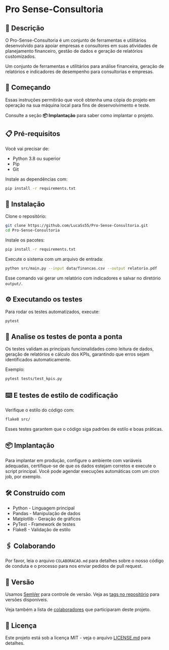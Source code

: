 # Pro Sense-Consultoria

## 📘 Descrição
O Pro-Sense-Consultoria é um conjunto de ferramentas e utilitários desenvolvido para apoiar empresas e consultores em suas atividades de planejamento financeiro, gestão de dados e geração de relatórios customizados.

Um conjunto de ferramentas e utilitários para análise financeira, geração de relatórios e indicadores de desempenho para consultorias e empresas.

## 🚀 Começando
Essas instruções permitirão que você obtenha uma cópia do projeto em operação na sua máquina local para fins de desenvolvimento e teste.

Consulte a seção **📦 Implantação** para saber como implantar o projeto.

## 📋 Pré-requisitos
Você vai precisar de:

- Python 3.8 ou superior
- Pip
- Git

Instale as dependências com:
```bash
pip install -r requirements.txt
```

## 🔧 Instalação

Clone o repositório:
```bash
git clone https://github.com/LucaSs55/Pro-Sense-Consultoria.git
cd Pro-Sense-Consultoria
```

Instale os pacotes:
```bash
pip install -r requirements.txt
```

Execute o sistema com um arquivo de entrada:
```bash
python src/main.py --input data/financas.csv --output relatorio.pdf
```

Esse comando vai gerar um relatório com indicadores e salvar no diretório `output/`.

## ⚙️ Executando os testes
Para rodar os testes automatizados, execute:

```bash
pytest
```

## 🔩 Analise os testes de ponta a ponta
Os testes validam as principais funcionalidades como leitura de dados, geração de relatórios e cálculo dos KPIs, garantindo que erros sejam identificados automaticamente.

Exemplo:
```bash
pytest tests/test_kpis.py
```

## ⌨️ E testes de estilo de codificação
Verifique o estilo do código com:

```bash
flake8 src/
```

Esses testes garantem que o código siga padrões de estilo e boas práticas.

## 📦 Implantação
Para implantar em produção, configure o ambiente com variáveis adequadas, certifique-se de que os dados estejam corretos e execute o script principal. Você pode agendar execuções automáticas com um cron job, por exemplo.

## 🛠️ Construído com
- Python - Linguagem principal
- Pandas - Manipulação de dados
- Matplotlib - Geração de gráficos
- PyTest - Framework de testes
- Flake8 - Validação de estilo

## 🖇️ Colaborando
Por favor, leia o arquivo `COLABORACAO.md` para detalhes sobre o nosso código de conduta e o processo para nos enviar pedidos de pull request.

## 📌 Versão
Usamos [SemVer](https://semver.org/lang/pt-BR/) para controle de versão. Veja as [tags no repositório](https://github.com/LucaSs55/Pro-Sense-Consultoria/tags) para versões disponíveis.

Veja também a lista de [colaboradores](https://github.com/LucaSs55/Pro-Sense-Consultoria/graphs/contributors) que participaram deste projeto.

## 📄 Licença
Este projeto está sob a licença MIT - veja o arquivo [LICENSE.md](LICENSE.md) para detalhes.

